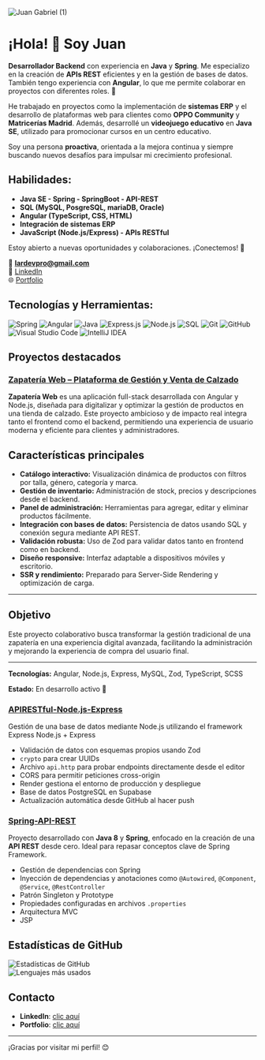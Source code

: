 ![Juan Gabriel (1)](https://github.com/user-attachments/assets/36967271-0440-4963-828b-0fbdbf888a10)

# ¡Hola! 👋 Soy **Juan**  
**Desarrollador Backend** con experiencia en **Java** y **Spring**. Me especializo en la creación de **APIs REST** eficientes y en la gestión de bases de datos. También tengo experiencia con **Angular**, lo que me permite colaborar en proyectos con diferentes roles. 🚀

He trabajado en proyectos como la implementación de **sistemas ERP** y el desarrollo de plataformas web para clientes como **OPPO Community** y **Matricerías Madrid**. Además, desarrollé un **videojuego educativo** en **Java SE**, utilizado para promocionar cursos en un centro educativo.

Soy una persona **proactiva**, orientada a la mejora continua y siempre buscando nuevos desafíos para impulsar mi crecimiento profesional.

## Habilidades:
- **Java SE - Spring - SpringBoot - API-REST**
- **SQL (MySQL, PosgreSQL, mariaDB, Oracle)**
- **Angular (TypeScript, CSS, HTML)**
- **Integración de sistemas ERP**
- **JavaScript (Node.js/Express) - APIs RESTful**

Estoy abierto a nuevas oportunidades y colaboraciones. ¡Conectemos! 🤝

📩 **lardevpro@gmail.com**  
🔗 [LinkedIn](https://www.linkedin.com/in/lardevpro/)  
🌐 [Portfolio](https://lardevpro-portafolio.web.app/)

## Tecnologías y Herramientas:
![Spring](https://img.shields.io/badge/-Spring-6DB33F?style=flat-square&logo=spring&logoColor=white)
![Angular](https://img.shields.io/badge/-Angular-DD0031?style=flat-square&logo=angular&logoColor=white)
![Java](https://img.shields.io/badge/-Java-007396?style=flat-square&logo=java&logoColor=white)
![Express.js](https://img.shields.io/badge/-Express.js-000000?style=flat-square&logo=express&logoColor=white)
![Node.js](https://img.shields.io/badge/-Node.js-339933?style=flat-square&logo=nodedotjs&logoColor=white)
![SQL](https://img.shields.io/badge/-SQL-336791?style=flat-square&logo=postgresql&logoColor=white)
![Git](https://img.shields.io/badge/-Git-F05032?style=flat-square&logo=git&logoColor=white)
![GitHub](https://img.shields.io/badge/-GitHub-181717?style=flat-square&logo=github&logoColor=white)
![Visual Studio Code](https://img.shields.io/badge/-VSCode-007ACC?style=flat-square&logo=visual-studio-code&logoColor=white)
![IntelliJ IDEA](https://img.shields.io/badge/-IntelliJ%20IDEA-000000?style=flat-square&logo=intellij-idea&logoColor=white)

## Proyectos destacados


### [Zapatería Web – Plataforma de Gestión y Venta de Calzado](https://github.com/lardevpro/shoe-store-web)


**Zapatería Web** es una aplicación full-stack desarrollada con Angular y Node.js, diseñada para digitalizar y optimizar la gestión de productos en una tienda de calzado. Este proyecto ambicioso y de impacto real integra tanto el frontend como el backend, permitiendo una experiencia de usuario moderna y eficiente para clientes y administradores.

## Características principales

- **Catálogo interactivo:** Visualización dinámica de productos con filtros por talla, género, categoría y marca.
- **Gestión de inventario:** Administración de stock, precios y descripciones desde el backend.
- **Panel de administración:** Herramientas para agregar, editar y eliminar productos fácilmente.
- **Integración con bases de datos:** Persistencia de datos usando SQL y conexión segura mediante API REST.
- **Validación robusta:** Uso de Zod para validar datos tanto en frontend como en backend.
- **Diseño responsive:** Interfaz adaptable a dispositivos móviles y escritorio.
- **SSR y rendimiento:** Preparado para Server-Side Rendering y optimización de carga.

---

## Objetivo

Este proyecto colaborativo busca transformar la gestión tradicional de una zapatería en una experiencia digital avanzada, facilitando la administración y mejorando la experiencia de compra del usuario final.

---

**Tecnologías:** Angular, Node.js, Express, MySQL, Zod, TypeScript, SCSS

**Estado:** En desarrollo activo 🚀


### [APIRESTful-Node.js-Express](https://github.com/lardevpro/APIRESTful-Nodejs-Express)
Gestión de una base de datos mediante Node.js utilizando el framework Express  Node.js + Express

- Validación de datos con esquemas propios usando Zod  
- `crypto` para crear UUIDs  
- Archivo `api.http` para probar endpoints directamente desde el editor  
- CORS para permitir peticiones cross-origin  
- Render gestiona el entorno de producción y despliegue  
- Base de datos PostgreSQL en Supabase  
- Actualización automática desde GitHub al hacer push  

### [Spring-API-REST](https://github.com/lardevpro/SpringBoot-API-REST)
Proyecto desarrollado con **Java 8** y **Spring**, enfocado en la creación de una **API REST** desde cero. Ideal para repasar conceptos clave de Spring Framework.

- Gestión de dependencias con Spring 
- Inyección de dependencias y anotaciones como `@Autowired`, `@Component`, `@Service`, `@RestController`  
- Patrón Singleton y Prototype  
- Propiedades configuradas en archivos `.properties`
- Arquitectura MVC
- JSP    

## Estadísticas de GitHub
![Estadísticas de GitHub](https://github-readme-stats.vercel.app/api?username=lardevpro&show_icons=true&theme=dark)  
![Lenguajes más usados](https://github-readme-stats.vercel.app/api/top-langs/?username=lardevpro&layout=compact&theme=dark)

## Contacto

- **LinkedIn**: [clic aquí](https://www.linkedin.com/in/lardevpro/)
- **Portfolio**: [clic aquí](https://lardevpro-portafolio.web.app/)

---

¡Gracias por visitar mi perfil! 😊
